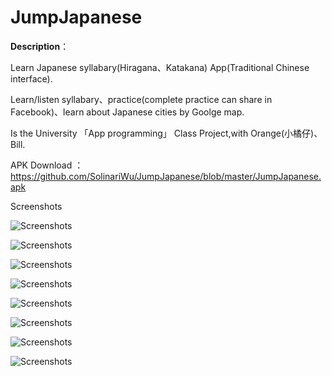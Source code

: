# JumpJapanese
**Description**：

Learn Japanese syllabary(Hiragana、Katakana) App(Traditional Chinese interface).

Learn/listen syllabary、practice(complete practice can share in Facebook)、learn about Japanese cities by Goolge map.

Is the University 「App programming」 Class Project,with Orange(小橘仔)、Bill. 

APK Download ：https://github.com/SolinariWu/JumpJapanese/blob/master/JumpJapanese.apk

Screenshots


![Screenshots](https://github.com/SolinariWu/JumpJapanese/blob/master/JumpJapanese_1.png)

![Screenshots](https://github.com/SolinariWu/JumpJapanese/blob/master/JumpJapanese_2.png)

![Screenshots](https://github.com/SolinariWu/JumpJapanese/blob/master/JumpJapanese_3.png)

![Screenshots](https://github.com/SolinariWu/JumpJapanese/blob/master/JumpJapanese_4.png)

![Screenshots](https://github.com/SolinariWu/JumpJapanese/blob/master/JumpJapanese_5.png)

![Screenshots](https://github.com/SolinariWu/JumpJapanese/blob/master/JumpJapanese_6.png)

![Screenshots](https://github.com/SolinariWu/JumpJapanese/blob/master/JumpJapanese_7.png)

![Screenshots](https://github.com/SolinariWu/JumpJapanese/blob/master/JumpJapanese_8.png)


